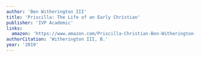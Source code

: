 ```yaml
---
author: 'Ben Witherington III'
title: 'Priscilla: The Life of an Early Christian'
publisher: 'IVP Academic'
links:
  amazon: 'https://www.amazon.com/Priscilla-Christian-Ben-Witherington-III/dp/0830852484'
authorCitation: 'Witherington III, B.'
year: '2019'
---
```

